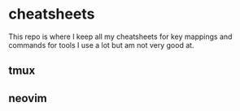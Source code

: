 # cheatsheets
This repo is where I keep all my cheatsheets for key mappings and commands for
tools I use a lot but am not very good at.

## tmux

## neovim

